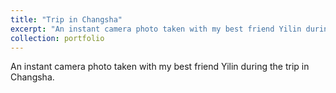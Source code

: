 ```yaml
---
title: "Trip in Changsha"
excerpt: "An instant camera photo taken with my best friend Yilin during the trip in Changsha.<br/><img src='/images/instant.jpg'>"
collection: portfolio
---
```


An instant camera photo taken with my best friend Yilin during the trip in Changsha.
